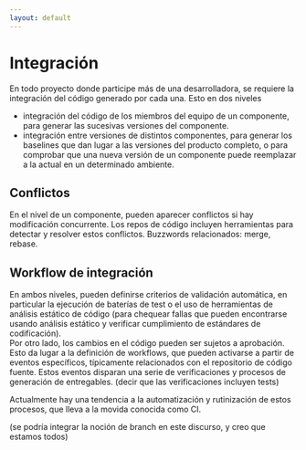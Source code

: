```yaml
---
layout: default
---
```


# Integración
En todo proyecto donde participe más de una desarrolladora, se requiere la integración del código generado por cada una. 
Esto en dos niveles
- integración del código de los miembros del equipo de un componente, para generar las sucesivas versiones del componente.
- integración entre versiones de distintos componentes, para generar los baselines que dan lugar a las versiones del producto completo, o para comprobar que una nueva versión de un componente puede reemplazar a la actual en un determinado ambiente.

## Conflictos
En el nivel de un componente, pueden aparecer conflictos si hay modificación concurrente. Los repos de código incluyen herramientas para detectar y resolver estos conflictos. Buzzwords relacionados: merge, rebase.  

## Workflow de integración
En ambos niveles, pueden definirse criterios de validación automática, en particular la ejecución de baterías de test o el uso de herramientas de análisis estático de código (para chequear fallas que pueden encontrarse usando análisis estático y verificar cumplimiento de estándares de codificación).  
Por otro lado, los cambios en el código pueden ser sujetos a aprobación.
Esto da lugar a la definición de workflows, que pueden activarse a partir de eventos específicos, típicamente relacionados con el repositorio de código fuente.
Estos eventos disparan una serie de verificaciones y procesos de generación de entregables. (decir que las verificaciones incluyen tests)

Actualmente hay una tendencia a la automatización y rutinización de estos procesos, que lleva a la movida conocida como CI.

(se podría integrar la noción de branch en este discurso, y creo que estamos todos)




